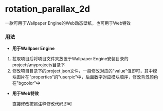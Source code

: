 # rotation_parallax_2d

一款可用于Wallpaper Engine的Web动态壁纸，也可用于Web特效
### 用法
- **用于Wallpaer Engine**
1. 拉取项目后将项目文件夹放置于Wallpaper Engine安装目录的projects\myprojects目录下
2. 修改项目目录下的project.json文件，一般修改对应的"value"值即可，其中模块图片在"properties"的"userpic"中，后面数字对应模块顺序，修改背景颜色在"bgcolor"中

- **用于Web特效**

  直接修改按照注释修改代码即可
